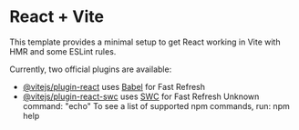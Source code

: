 # React + Vite

This template provides a minimal setup to get React working in Vite with HMR and some ESLint rules.

Currently, two official plugins are available:

- [@vitejs/plugin-react](https://github.com/vitejs/vite-plugin-react/blob/main/packages/plugin-react/README.md) uses [Babel](https://babeljs.io/) for Fast Refresh
- [@vitejs/plugin-react-swc](https://github.com/vitejs/vite-plugin-react-swc) uses [SWC](https://swc.rs/) for Fast Refresh
U n k n o w n   c o m m a n d :   " e c h o "  
  
 T o   s e e   a   l i s t   o f   s u p p o r t e d   n p m   c o m m a n d s ,   r u n :  
     n p m   h e l p  
 